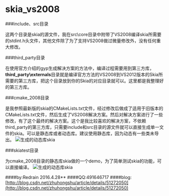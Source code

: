 # skia_vs2008

###include、src目录

这两个目录是skia的源文件，我在src\core目录中附带了VS2008编译skia所需要的stdint.h头文件，其他文件除了为了支持VS2008做过微量修改外，没有任何重大修改。

###third_party目录

在使用官方介绍的gyp生成解决方案的方法中，编译过程需要用到第三方库，**third_party\externals**目录就是编译官方方法的VS2008到VS2012版本的Skia所需要的第三方库，把这个目录放到你的Skia的对应目录就可以。这里都是我整理好的第三方库。

###cmake_2008目录

是我参照最新版的skia的CMakeLists.txt文件，经过修改后做成了适用于旧版本的CMakeLists.txt文件，然后生成了VS2008解决方案。然后对解决方案进行了一些修改，有了这个最终的解决方案。这个是我比较喜欢的解决方案，不依赖third_party的第三方库，只需要include和src目录的源文件就可以直接生成单一文件的skia。可以是静态库或者动态库。建议使用静态库，因为动态有一些类未导出。
![生成的动态库skia](skia_dll.png)

###skiatest目录

为cmake_2008目录的静态库skia做的一个demo，为了简单测试skia的功能，可以直接编译。
![生成的动态库skia](demo.png)

####by:Redrain  2016.4.28**
####QQ:491646717
####blog:[http://blog.csdn.net/zhuhongshu/article/details/51272050](http://blog.csdn.net/zhuhongshu/article/details/51272050)


